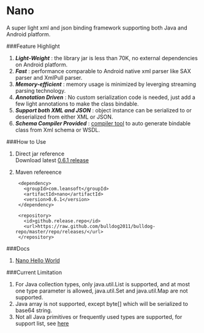 Nano
========

A super light xml and json binding framework supporting both Java and Android platform.

###Feature Highlight
1. ***Light-Weight*** : the library jar is less than 70K, no external dependencies on Android platform.
2. ***Fast*** : performance comparable to Android native xml parser like SAX parser and XmlPull parser.
3. ***Memory-efficient*** : memory usage is minimized by leverging streaming parsing technology.
4. ***Annotation Driven*** : No custom serialization code is needed, just add a few light annotations to make the class bindable.
5. ***Support both XML and JSON*** : object instance can be serialized to or deserialized from either XML or JSON.
6. ***Schema Compiler Provided*** : [compiler tool](https://github.com/bulldog2011/mxjc) to auto generate bindable class from Xml schema or WSDL. 


###How to Use
1. Direct jar reference  
Download latest [0.6.1 release](https://github.com/bulldog2011/bulldog-repo/tree/master/repo/releases/com/leansoft/nano/0.6.1)

2. Maven refereence

		<dependency>
		  <groupId>com.leansoft</groupId>
		  <artifactId>nano</artifactId>
		  <version>0.6.1</version>
		</dependency>
		
		<repository>
		  <id>github.release.repo</id>
		  <url>https://raw.github.com/bulldog2011/bulldog-repo/master/repo/releases/</url>
		</repository>

###Docs
1. [Nano Hello World](bulldog2011.github.com/blog/2013/02/05/nano-hello-world/)


###Current Limitation
1. For Java collection types, only java.util.List is supported, and at most one type parameter is allowed, java.util.Set and java.util.Map are not supported.
2. Java array is not supported, except byte[] which will be serialized to base64 string.
2. Not all Java primitives or frequently used types are supported, for support list, see [here](https://github.com/bulldog2011/nano/tree/master/src/main/java/com/leansoft/nano/transform)